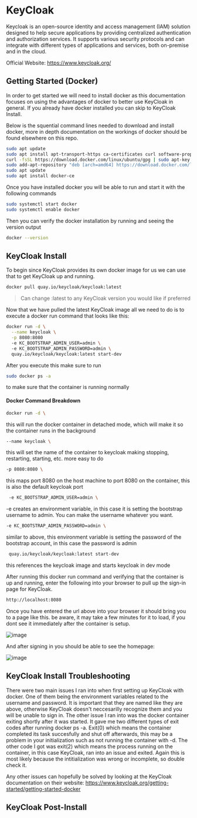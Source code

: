 # KeyCloak
Keycloak is an open-source identity and access management (IAM) solution designed to help secure applications by providing centralized authentication and authorization services. It supports various security protocols and can integrate with different types of applications and services, both on-premise and in the cloud.

Official Website: https://www.keycloak.org/

## Getting Started (Docker)
In order to get started we will need to install docker as this documentation focuses on using the advantages of docker to better use KeyCloak in general. If you already have docker installed you can skip to KeyCloak Install.

Below is the squential command lines needed to download and install docker, more in depth documentation on the workings of docker should be found elsewhere on this repo.

```sh
sudo apt update
sudo apt install apt-transport-https ca-certificates curl software-properties-common
curl -fsSL https://download.docker.com/linux/ubuntu/gpg | sudo apt-key add -
sudo add-apt-repository "deb [arch=amd64] https://download.docker.com/linux/ubuntu $(lsb_release -cs) stable"
sudo apt update
sudo apt install docker-ce
```
Once you have installed docker you will be able to run and start it with the following commands
```sh
sudo systemctl start docker
sudo systemctl enable docker
```
Then you can verify the docker installation by running and seeing the version output
```sh
docker --version
```

## KeyCloak Install
To begin since KeyCloak provides its own docker image for us we can use that to get KeyCloak up and running. 
```sh
docker pull quay.io/keycloak/keycloak:latest
```
> Can change :latest to any KeyCloak version you would like if preferred 

Now that we have pulled the latest KeyCloak image all we need to do is to execute a docker run command that looks like this:
```sh
docker run -d \
  --name keycloak \
  -p 8080:8080
  -e KC_BOOTSTRAP_ADMIN_USER=admin \      
  -e KC_BOOTSTRAP_ADMIN_PASSWORD=admin \    
  quay.io/keycloak/keycloak:latest start-dev
```
After you execute this make sure to run
```sh
sudo docker ps -a
```
to make sure that the container is running normally

#### Docker Command Breakdown
```sh
docker run -d \
```
this will run the docker container in detached mode, which will make it so the container runs in the background
```sh
--name keycloak \
```
this will set the name of the container to keycloak making stopping, restarting, starting, etc. more easy to do
```sh
-p 8080:8080 \
```
this maps port 8080 on the host machine to port 8080 on the container, this is also the default keycloak port
```sh
 -e KC_BOOTSTRAP_ADMIN_USER=admin \
```
-e creates an environment variable, in this case it is setting the bootstrap username to admin. You can make the username whatever you want.
```sh
-e KC_BOOTSTRAP_ADMIN_PASSWORD=admin \
```
similar to above, this environment variable is setting the password of the bootstrap account, in this case the password is admin
```sh
 quay.io/keycloak/keycloak:latest start-dev
```
this references the keycloak image and starts keycloak in dev mode

After running this docker run command and verifying that the container is up and running, enter the following into your browser to pull up the sign-in page for KeyCloak.
```sh
http://localhost:8080
```

Once you have entered the url above into your browser it should bring you to a page like this. be aware, it may take a few minutes for it to load, if you dont see it immediately after the container is setup.

![image](https://github.com/user-attachments/assets/10dc2409-72e4-475d-933e-9e11c1db8581)



And after signing in you should be able to see the homepage:

![image](https://github.com/user-attachments/assets/674a9b21-f7e6-47a5-a2ff-e489bb54e583)




## KeyCloak Install Troubleshooting
There were two main issues I ran into when first setting up KeyCloak with docker. One of them being the environment variables related to the username and password. It is important that they are named like they are above, otherwise KeyCloak doesn't neccesarilly recognize them and you will be unable to sign in. The other issue I ran into was the docker container exiting shortly after it was started. It gave me two different types of exit codes after running docker ps -a. Exit(0) which means the container completed its task succesfully and shut off afterwards, this may be a problem in your initialization such as not running the container with -d. The other code I got was exit(2) which means the process running on the container, in this case KeyCloak, ran into an issue and exited. Again this is most likely because the intitialization was wrong or incomplete, so double check it.

Any other issues can hopefully be solved by looking at the KeyCloak documentation on their website: https://www.keycloak.org/getting-started/getting-started-docker

## KeyCloak Post-Install






